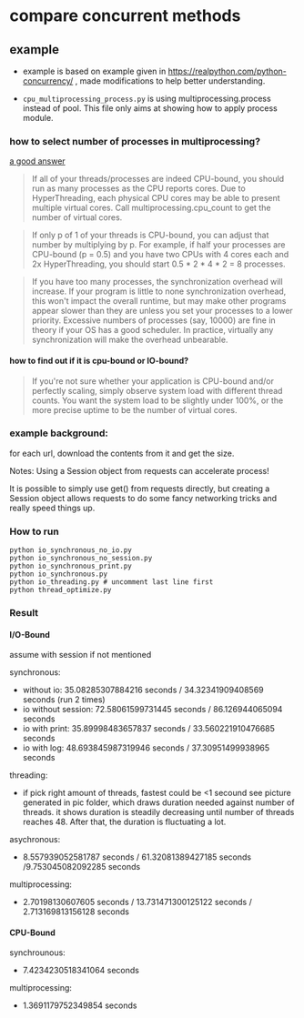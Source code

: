 # compare concurrent methods

## example
- example is based on example given in https://realpython.com/python-concurrency/ , made modifications to help better understanding.

- `cpu_multiprocessing_process.py` is using multiprocessing.process instead of pool. This file only aims at showing how to apply process module.

### how to select number of processes in multiprocessing?
[a good answer](https://stackoverflow.com/questions/9355472/are-there-any-guidelines-to-follow-when-choosing-number-of-processes-with-multip)


> If all of your threads/processes are indeed CPU-bound, you should run as many processes as the CPU reports cores. Due to HyperThreading, each physical CPU cores may be able to present multiple virtual cores. Call multiprocessing.cpu_count to get the number of virtual cores.

> If only p of 1 of your threads is CPU-bound, you can adjust that number by multiplying by p. For example, if half your processes are CPU-bound (p = 0.5) and you have two CPUs with 4 cores each and 2x HyperThreading, you should start 0.5 * 2 * 4 * 2 = 8 processes.

> If you have too many processes, the synchronization overhead will increase. If your program is little to none synchronization overhead, this won't impact the overall runtime, but may make other programs appear slower than they are unless you set your processes to a lower priority. Excessive numbers of processes (say, 10000) are fine in theory if your OS has a good scheduler. In practice, virtually any synchronization will make the overhead unbearable.

#### how to find out if it is cpu-bound or IO-bound?
> If you're not sure whether your application is CPU-bound and/or perfectly scaling, simply observe system load with different thread counts. You want the system load to be slightly under 100%, or the more precise uptime to be the number of virtual cores.

### example background:
for each url, download the contents from it and get the size.

Notes: 
Using a Session object from requests can accelerate process!

It is possible to simply use get() from requests directly, but creating a Session object allows requests to do some fancy networking tricks and really speed things up.

### How to run
```
python io_synchronous_no_io.py
python io_synchronous_no_session.py
python io_synchronous_print.py
python io_synchronous.py
python io_threading.py # uncomment last line first
python thread_optimize.py
```


### Result
#### I/O-Bound
assume with session if not mentioned

synchronous:
- without io: 35.08285307884216 seconds / 34.32341909408569 seconds  (run 2 times)
- io without session: 72.58061599731445 seconds / 86.126944065094 seconds
- io with print: 35.89998483657837 seconds / 33.560221910476685 seconds
- io with log: 48.693845987319946 seconds / 37.30951499938965 seconds


threading:
- if pick right amount of threads, fastest could be <1 secound 
see picture generated in pic folder, which draws duration needed against number of threads.
it shows duration is steadily decreasing until number of threads reaches 48. After that, the duration is fluctuating a lot.

asychronous:
- 8.557939052581787 seconds / 61.32081389427185 seconds /9.753045082092285 seconds 

multiprocessing:
- 2.70198130607605 seconds / 13.731471300125122 seconds / 2.713169813156128 seconds

#### CPU-Bound
synchrounous:
- 7.4234230518341064 seconds

multiprocessing:
- 1.3691179752349854 seconds



